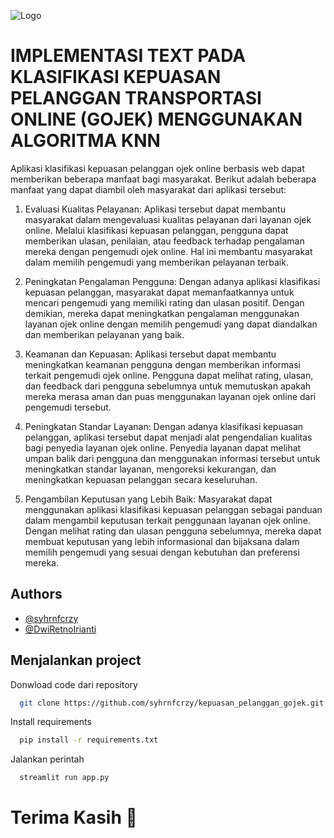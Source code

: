 
![Logo](https://tecnothink.com.br/wp-content/uploads/2020/11/Streamlit_Logo_1-720x540.jpg)


# IMPLEMENTASI TEXT PADA KLASIFIKASI KEPUASAN PELANGGAN TRANSPORTASI ONLINE (GOJEK) MENGGUNAKAN ALGORITMA KNN

Aplikasi klasifikasi kepuasan pelanggan ojek online berbasis web dapat memberikan beberapa manfaat bagi masyarakat. Berikut adalah beberapa manfaat yang dapat diambil oleh masyarakat dari aplikasi tersebut:

1. Evaluasi Kualitas Pelayanan: Aplikasi tersebut dapat membantu masyarakat dalam mengevaluasi kualitas pelayanan dari layanan ojek online. Melalui klasifikasi kepuasan pelanggan, pengguna dapat memberikan ulasan, penilaian, atau feedback terhadap pengalaman mereka dengan pengemudi ojek online. Hal ini membantu masyarakat dalam memilih pengemudi yang memberikan pelayanan terbaik.

2. Peningkatan Pengalaman Pengguna: Dengan adanya aplikasi klasifikasi kepuasan pelanggan, masyarakat dapat memanfaatkannya untuk mencari pengemudi yang memiliki rating dan ulasan positif. Dengan demikian, mereka dapat meningkatkan pengalaman menggunakan layanan ojek online dengan memilih pengemudi yang dapat diandalkan dan memberikan pelayanan yang baik.

3. Keamanan dan Kepuasan: Aplikasi tersebut dapat membantu meningkatkan keamanan pengguna dengan memberikan informasi terkait pengemudi ojek online. Pengguna dapat melihat rating, ulasan, dan feedback dari pengguna sebelumnya untuk memutuskan apakah mereka merasa aman dan puas menggunakan layanan ojek online dari pengemudi tersebut.

4. Peningkatan Standar Layanan: Dengan adanya klasifikasi kepuasan pelanggan, aplikasi tersebut dapat menjadi alat pengendalian kualitas bagi penyedia layanan ojek online. Penyedia layanan dapat melihat umpan balik dari pengguna dan menggunakan informasi tersebut untuk meningkatkan standar layanan, mengoreksi kekurangan, dan meningkatkan kepuasan pelanggan secara keseluruhan.

5. Pengambilan Keputusan yang Lebih Baik: Masyarakat dapat menggunakan aplikasi klasifikasi kepuasan pelanggan sebagai panduan dalam mengambil keputusan terkait penggunaan layanan ojek online. Dengan melihat rating dan ulasan pengguna sebelumnya, mereka dapat membuat keputusan yang lebih informasional dan bijaksana dalam memilih pengemudi yang sesuai dengan kebutuhan dan preferensi mereka.



## Authors

- [@syhrnfcrzy](https://github.com/syhrnfcrzy)
- [@DwiRetnoIrianti](https://github.com/DwiRetnoIrianti)



## Menjalankan project

Donwload code dari repository 
```bash
  git clone https://github.com/syhrnfcrzy/kepuasan_pelanggan_gojek.git
```
Install requirements
```bash
  pip install -r requirements.txt
```
Jalankan perintah
```bash
  streamlit run app.py
```


# Terima Kasih 🖖
